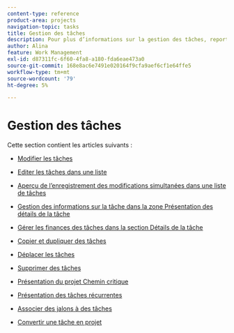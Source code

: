 ```yaml
---
content-type: reference
product-area: projects
navigation-topic: tasks
title: Gestion des tâches
description: Pour plus d’informations sur la gestion des tâches, reportez-vous aux articles suivants.
author: Alina
feature: Work Management
exl-id: d87311fc-6f60-4fa8-a180-fda6eae473a0
source-git-commit: 168e8ac6e7491e020164f9cfa9aef6cf1e64ffe5
workflow-type: tm+mt
source-wordcount: '79'
ht-degree: 5%

---
```


# Gestion des tâches

Cette section contient les articles suivants :

* [Modifier les tâches](../../../manage-work/tasks/manage-tasks/edit-tasks.md)
* [Editer les tâches dans une liste](../../../manage-work/tasks/manage-tasks/edit-tasks-in-a-list.md)
* [Aperçu de l’enregistrement des modifications simultanées dans une liste de tâches](../../../manage-work/tasks/manage-tasks/save-concurrent-changes-in-a-task-list.md)

   <!--
  <li><a href="../../../manage-work/tasks/manage-tasks/manage-task-details-forms-finances.md" class="MCXref xref" xrefformat="{para}">Manage task details, custom forms, and finances</a> (drafted not to lose the TOC spot, but the article is in draft)</li>
  -->

* [Gestion des informations sur la tâche dans la zone Présentation des détails de la tâche](../../../manage-work/tasks/manage-tasks/task-information-in-overview.md)
* [Gérer les finances des tâches dans la section Détails de la tâche](../../../manage-work/tasks/manage-tasks/task-finances-in-details.md)
* [Copier et dupliquer des tâches](../../../manage-work/tasks/manage-tasks/copy-and-duplicate-tasks.md)
* [Déplacer les tâches](../../../manage-work/tasks/manage-tasks/move-tasks.md)
* [Supprimer des tâches](../../../manage-work/tasks/manage-tasks/delete-tasks.md)
* [Présentation du projet Chemin critique](../../../manage-work/tasks/manage-tasks/critical-path.md)
* [Présentation des tâches récurrentes](../../../manage-work/tasks/manage-tasks/recurring-tasks-overview.md)
* [Associer des jalons à des tâches](../../../manage-work/tasks/manage-tasks/associate-milestones-with-tasks.md)
* [Convertir une tâche en projet](../../../manage-work/tasks/manage-tasks/convert-task-to-project.md)
